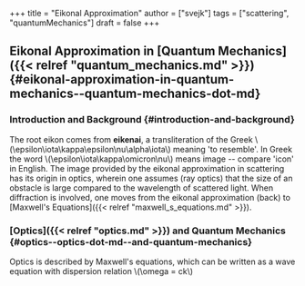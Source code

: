 +++
title = "Eikonal Approximation"
author = ["svejk"]
tags = ["scattering", "quantumMechanics"]
draft = false
+++

## Eikonal Approximation in [Quantum Mechanics]({{< relref "quantum_mechanics.md" >}}) {#eikonal-approximation-in-quantum-mechanics--quantum-mechanics-dot-md}


### Introduction and Background {#introduction-and-background}

The root eikon comes from **eikenai**, a transliteration of the Greek \\(\epsilon\iota\kappa\epsilon\nu\alpha\iota\\) meaning 'to resemble'.  In Greek the word \\(\epsilon\iota\kappa\omicron\nu\\) means image -- compare 'icon' in English. The image provided by the eikonal approximation in scattering has its origin in optics, wherein one assumes (ray optics) that the size of an obstacle is large compared to the wavelength of scattered light. When diffraction is involved, one moves from the eikonal approximation (back) to [Maxwell's Equations]({{< relref "maxwell_s_equations.md" >}}).


### [Optics]({{< relref "optics.md" >}}) and Quantum Mechanics {#optics--optics-dot-md--and-quantum-mechanics}

Optics is described by Maxwell's equations, which can be written as a wave equation with dispersion relation \\(\omega = ck\\)
